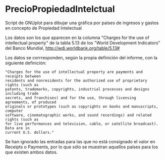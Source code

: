 PrecioPropiedadIntelctual
=========================

Script de GNUplot para dibujar una gráfica por países de ingresos y gastos en concepto de Propiedad Intelectual

Los datos son los que aparecen en la columna "Charges for the use of intellectual property" de la tabla 5.13 de los "World Development Indicators" del Banco Mundial, http://wdi.worldbank.org/table/5.13#

Los datos se corrresponden, según la propia definición del informe, con la siguiente definición:

	"Charges for the use of intellectual property are payments and receipts between
	residents and nonresidents for the authorized use of proprietary rights (such as
	patents, trademarks, copyrights, industrial processes and designs including trade
	secrets, and franchises) and for the use, through licensing agreements, of produced
	originals or prototypes (such as copyrights on books and manuscripts, computer
	software, cinematographic works, and sound recordings) and related rights (such as
	for live performances and television, cable, or satellite broadcast). Data are in
	current U.S. dollars."

Se han ignorado las entradas para las que no está consignado el valor en Receipts o Payments, por lo que sólo se muestran aquellos países para los que existen ambos datos.

